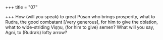 +++
title = "07"

+++
How (will you speak) to great Pūṣan who brings prosperity, what to  Rudra, the good combatant [/very generous], for him to give the  oblation,
what to wide-striding Viṣṇu, (for him to give) semen? What will you say,  Agni, to (Rudra’s) lofty arrow?